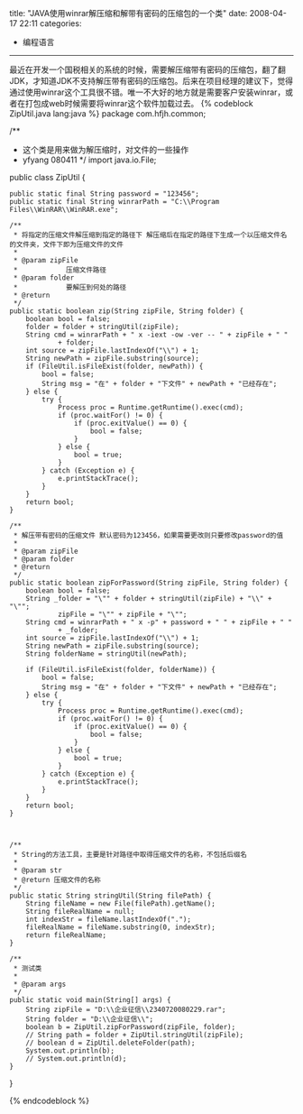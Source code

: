 title: "JAVA使用winrar解压缩和解带有密码的压缩包的一个类"
date: 2008-04-17 22:11
categories: 
- 编程语言
---

最近在开发一个国税相关的系统的时候，需要解压缩带有密码的压缩包，翻了翻JDK，才知道JDK不支持解压带有密码的压缩包。后来在项目经理的建议下，觉得通过使用winrar这个工具很不错。唯一不大好的地方就是需要客户安装winrar，或者在打包成web时候需要将winrar这个软件加载过去。
{% codeblock ZipUtil.java lang:java %}
package com.hfjh.common;

/**
 * 这个类是用来做为解压缩时，对文件的一些操作
 * yfyang 080411
 */
import java.io.File;

public class ZipUtil {

	public static final String password = "123456";
	public static final String winrarPath = "C:\\Program Files\\WinRAR\\WinRAR.exe";

	/**
	 * 将指定的压缩文件解压缩到指定的路径下 解压缩后在指定的路径下生成一个以压缩文件名的文件夹，文件下即为压缩文件的文件
	 *
	 * @param zipFile
	 *            压缩文件路径
	 * @param folder
	 *            要解压到何处的路径
	 * @return
	 */
	public static boolean zip(String zipFile, String folder) {
		boolean bool = false;
		folder = folder + stringUtil(zipFile);
		String cmd = winrarPath + " x -iext -ow -ver -- " + zipFile + " "
				+ folder;
		int source = zipFile.lastIndexOf("\\") + 1;
		String newPath = zipFile.substring(source);
		if (FileUtil.isFileExist(folder, newPath)) {
			bool = false;
			String msg = "在" + folder + "下文件" + newPath + "已经存在";
		} else {
			try {
				Process proc = Runtime.getRuntime().exec(cmd);
				if (proc.waitFor() != 0) {
					if (proc.exitValue() == 0) {
						bool = false;
					}
				} else {
					bool = true;
				}
			} catch (Exception e) {
				e.printStackTrace();
			}
		}
		return bool;
	}

	/**
	 * 解压带有密码的压缩文件 默认密码为123456，如果需要更改则只要修改password的值
	 *
	 * @param zipFile
	 * @param folder
	 * @return
	 */
	public static boolean zipForPassword(String zipFile, String folder) {
		boolean bool = false;
		String _folder = "\"" + folder + stringUtil(zipFile) + "\\" +  "\"";
                zipFile = "\"" + zipFile + "\"";
		String cmd = winrarPath + " x -p" + password + " " + zipFile + " "
				+ _folder;
		int source = zipFile.lastIndexOf("\\") + 1;
		String newPath = zipFile.substring(source);
		String folderName = stringUtil(newPath);

		if (FileUtil.isFileExist(folder, folderName)) {
			bool = false;
			String msg = "在" + folder + "下文件" + newPath + "已经存在";
		} else {
			try {
				Process proc = Runtime.getRuntime().exec(cmd);
				if (proc.waitFor() != 0) {
					if (proc.exitValue() == 0) {
						bool = false;
					}
				} else {
					bool = true;
				}
			} catch (Exception e) {
				e.printStackTrace();
			}
		}
		return bool;
	}



	/**
	 * String的方法工具，主要是针对路径中取得压缩文件的名称，不包括后缀名
	 *
	 * @param str
	 * @return 压缩文件的名称
	 */
	public static String stringUtil(String filePath) {
		String fileName = new File(filePath).getName();
		String fileRealName = null;
		int indexStr = fileName.lastIndexOf(".");
		fileRealName = fileName.substring(0, indexStr);
		return fileRealName;
	}

	/**
	 * 测试类
	 *
	 * @param args
	 */
	public static void main(String[] args) {
		String zipFile = "D:\\企业征信\\2340720080229.rar";
		String folder = "D:\\企业征信\\";
		boolean b = ZipUtil.zipForPassword(zipFile, folder);
		// String path = folder + ZipUtil.stringUtil(zipFile);
		// boolean d = ZipUtil.deleteFolder(path);
		System.out.println(b);
		// System.out.println(d);
	}
}

{% endcodeblock %}
    
